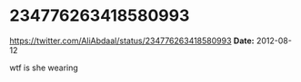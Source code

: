 # 234776263418580993
https://twitter.com/AliAbdaal/status/234776263418580993
**Date:** 2012-08-12

wtf is she wearing
